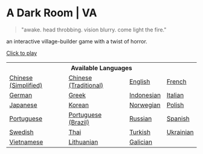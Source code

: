 A Dark Room | VA
=================
> "awake. head throbbing. vision blurry. come light the fire."

an interactive village-builder game with a twist of horror.

[Click to play](https://dark.vortekacademy.com)

<table>
<tr><th colspan=4>Available Languages</tr>
<tr>
	<td><a href="https://dark.vortekacademy.com/?lang=zh_cn">Chinese (Simplified)</a></td>
	<td><a href="https://dark.vortekacademy.com/?lang=zh_tw">Chinese (Traditional)</a></td>
	<td><a href="https://dark.vortekacademy.com/?lang=en">English</a></td>
	<td><a href="https://dark.vortekacademy.com/?lang=fr">French</a></td>
</tr><tr>
	<td><a href="https://dark.vortekacademy.com/?lang=de">German</a></td>
	<td><a href="https://dark.vortekacademy.com/?lang=el">Greek</a></td>
	<td><a href="https://dark.vortekacademy.com/?lang=id">Indonesian</a></td>
	<td><a href="https://dark.vortekacademy.com/?lang=it">Italian</a></td>
</tr><tr>
	<td><a href="https://dark.vortekacademy.com/?lang=ja">Japanese</a></td>
	<td><a href="https://dark.vortekacademy.com/?lang=ko">Korean</a></td>
	<td><a href="https://dark.vortekacademy.com/?lang=nb">Norwegian</a></td>
	<td><a href="https://dark.vortekacademy.com/?lang=pl">Polish</a></td>
</tr><tr>
	<td><a href="https://dark.vortekacademy.com/?lang=pt">Portuguese</a></td>
	<td><a href="https://dark.vortekacademy.com/?lang=pt_br">Portuguese (Brazil)</a></td>
	<td><a href="https://dark.vortekacademy.com/?lang=ru">Russian</a></td>
	<td><a href="https://dark.vortekacademy.com/?lang=es">Spanish</a></td>
</tr><tr>
	<td><a href="https://dark.vortekacademy.com/?lang=sv">Swedish</a></td>
	<td><a href="https://dark.vortekacademy.com/?lang=th">Thai</a></td>
	<td><a href="https://dark.vortekacademy.com/?lang=tr">Turkish</a></td>
	<td><a href="https://dark.vortekacademy.com/?lang=uk">Ukrainian</a></td>
</tr><tr>
	<td><a href="https://dark.vortekacademy.com/?lang=vi">Vietnamese</a></td>
	<td><a href="https://dark.vortekacademy.com/?lang=lt_LT">Lithuanian</a></td>
	<td><a href="https://dark.vortekacademy.com/?lang=gl">Galician</a></td>
</tr>
</table>
<!---
or play the latest dev build on [GitHub](http://zandercraft.github.io/adarkroom)
-->

